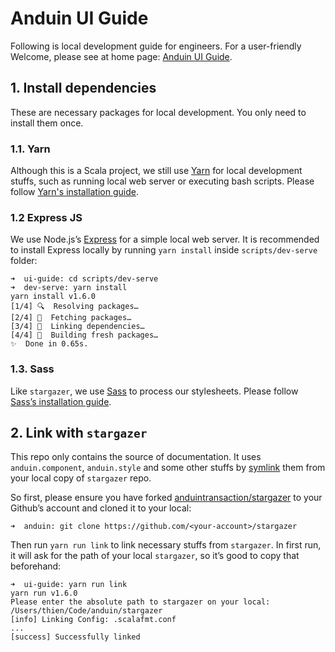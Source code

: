# Anduin UI Guide
Following is local development guide for engineers. For a user-friendly Welcome, please see at home page: [Anduin UI Guide](https://anduintransaction.github.io/ui-guide/).

## 1. Install dependencies
These are necessary packages for local development. You only need to install them once.

### 1.1. Yarn
Although this is a Scala project, we still use [Yarn](https://yarnpkg.com/en/) for local development stuffs, such as running local web server or executing bash scripts. Please follow [Yarn's installation guide](https://yarnpkg.com/en/docs/install).

### 1.2 Express JS
We use Node.js’s [Express](https://expressjs.com) for a simple local web server. It is recommended to install Express locally by running `yarn install` inside `scripts/dev-serve` folder:

```
➜  ui-guide: cd scripts/dev-serve
➜  dev-serve: yarn install
yarn install v1.6.0
[1/4] 🔍  Resolving packages…
[2/4] 🚚  Fetching packages…
[3/4] 🔗  Linking dependencies…
[4/4] 📃  Building fresh packages…
✨  Done in 0.65s.
```

### 1.3. Sass
Like `stargazer`, we use [Sass](https://sass-lang.com) to process our stylesheets. Please follow [Sass’s installation guide](https://sass-lang.com/install).

## 2. Link with `stargazer`
This repo only contains the source of documentation. It uses `anduin.component`, `anduin.style` and some other stuffs by [symlink](https://en.wikipedia.org/wiki/Symbolic_link) them from your local copy of  `stargazer` repo.

So first, please ensure you have forked [anduintransaction/stargazer](https://github.com/anduintransaction/stargazer/) to your Github’s account and cloned it to your local:
```
➜  anduin: git clone https://github.com/<your-account>/stargazer
```

Then run `yarn run link` to link necessary stuffs from `stargazer`. In first run, it will ask for the path of your local `stargazer`, so it’s good to copy that beforehand:
```
➜  ui-guide: yarn run link
yarn run v1.6.0
Please enter the absolute path to stargazer on your local:
/Users/thien/Code/anduin/stargazer
[info] Linking Config: .scalafmt.conf
...
[success] Successfully linked
```

